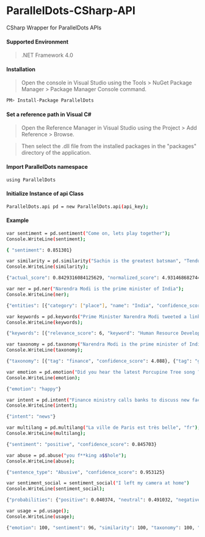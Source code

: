 # ParallelDots-CSharp-API
CSharp Wrapper for ParallelDots APIs
#### Supported Environment
> .NET Framework 4.0
#### Installation

> Open the console in Visual Studio using the Tools > NuGet Package Manager > Package Manager Console command.

```sh
PM> Install-Package ParallelDots
```

#### Set a reference path in Visual C#

> Open the Reference Manager in Visual Studio using the Project > Add Reference > Browse.

> Then select the .dll file from the installed packages in the "packages" directory of the application.

#### Import ParallelDots namespace
```sh
using ParallelDots
```
#### Initialize Instance of api Class
```sh
ParallelDots.api pd = new ParallelDots.api(api_key);
```
#### Example
```sh
var sentiment = pd.sentiment("Come on, lets play together");
Console.WriteLine(sentiment);

{ "sentiment": 0.851301}

var similarity = pd.similarity("Sachin is the greatest batsman", "Tendulkar is the finest cricketer");
Console.WriteLine(similarity);

{"actual_score": 0.8429316084125629, "normalized_score": 4.931468682744329, "similarity": 4.931468682744329}

var ner = pd.ner("Narendra Modi is the prime minister of India");
Console.WriteLine(ner);

{"entities": [{"category": ["place"], "name": "India", "confidence_score": 1.0}, {"category": ["person"], "name": "Narendra Modi", "confidence_score": 1.0}]}

var keywords = pd.keywords("Prime Minister Narendra Modi tweeted a link to the speech Human Resource Development Minister Smriti Irani made in the Lok Sabha during the debate on the ongoing JNU row and the suicide of Dalit scholar Rohith Vemula at the Hyderabad Central University.");
Console.WriteLine(keywords);

{"keywords": [{"relevance_score": 6, "keyword": "Human Resource Development Minister Smriti Irani"}, {"relevance_score": 4, "keyword": "Prime Minister Narendra Modi"}, {"relevance_score": 3, "keyword": "Hyderabad Central University"}, {"relevance_score": 3, "keyword": "ongoing JNU row"}, {"relevance_score": 2, "keyword": "Dalit scholar"}, {"relevance_score": 2, "keyword": "Lok Sabha"}, {"relevance_score": 2, "keyword": "Rohith Vemula"}]}

var taxonomy = pd.taxonomy("Narendra Modi is the prime minister of India");
Console.WriteLine(taxonomy);

{"taxonomy": [{"tag": "finance", "confidence_score": 4.088}, {"tag": "government", "confidence_score": 3.4284}, {"tag": "business", "confidence_score": 1.2719}]}

var emotion = pd.emotion("Did you hear the latest Porcupine Tree song ? It's rocking !");
Console.WriteLine(emotion);

{"emotion": "happy"}

var intent = pd.intent("Finance ministry calls banks to discuss new facility to drain cash");
Console.WriteLine(intent);

{"intent": "news"}

var multilang = pd.multilang("La ville de Paris est très belle", "fr");
Console.WriteLine(multilang);

{"sentiment": "positive", "confidence_score": 0.845703}

var abuse = pd.abuse("you f**king a$$hole");
Console.WriteLine(abuse);

{"sentence_type": "Abusive", "confidence_score": 0.953125}

var sentiment_social = sentiment_social("I left my camera at home")
Console.WriteLine(sentiment_social);

{"probabilities": {"positive": 0.040374, "neutral": 0.491032, "negative": 0.468594}}

var usage = pd.usage();
Console.WriteLine(usage);

{"emotion": 100, "sentiment": 96, "similarity": 100, "taxonomy": 100, "abuse": 100, "intent": 100, "keywords": 100, "ner": 100, "multilang": 100, "sentiment_social": 97}
```
